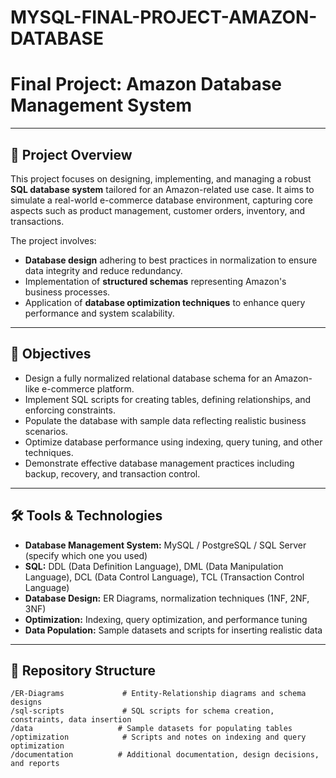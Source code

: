 # MYSQL-FINAL-PROJECT-AMAZON-DATABASE
# Final Project: Amazon Database Management System
---

## 📖 Project Overview

This project focuses on designing, implementing, and managing a robust **SQL database system** tailored for an Amazon-related use case. It aims to simulate a real-world e-commerce database environment, capturing core aspects such as product management, customer orders, inventory, and transactions.

The project involves:
- **Database design** adhering to best practices in normalization to ensure data integrity and reduce redundancy.
- Implementation of **structured schemas** representing Amazon's business processes.
- Application of **database optimization techniques** to enhance query performance and system scalability.

---

## 🎯 Objectives

- Design a fully normalized relational database schema for an Amazon-like e-commerce platform.
- Implement SQL scripts for creating tables, defining relationships, and enforcing constraints.
- Populate the database with sample data reflecting realistic business scenarios.
- Optimize database performance using indexing, query tuning, and other techniques.
- Demonstrate effective database management practices including backup, recovery, and transaction control.

---

## 🛠️ Tools & Technologies

- **Database Management System:** MySQL / PostgreSQL / SQL Server (specify which one you used)
- **SQL:** DDL (Data Definition Language), DML (Data Manipulation Language), DCL (Data Control Language), TCL (Transaction Control Language)
- **Database Design:** ER Diagrams, normalization techniques (1NF, 2NF, 3NF)
- **Optimization:** Indexing, query optimization, and performance tuning
- **Data Population:** Sample datasets and scripts for inserting realistic data

---

## 📂 Repository Structure

```plaintext
/ER-Diagrams             # Entity-Relationship diagrams and schema designs
/sql-scripts             # SQL scripts for schema creation, constraints, data insertion
/data                   # Sample datasets for populating tables
/optimization            # Scripts and notes on indexing and query optimization
/documentation          # Additional documentation, design decisions, and reports
